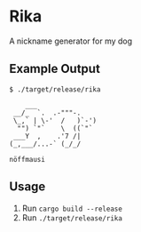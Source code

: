# Rika

A nickname generator for my dog

## Example Output

```shell
$ ./target/release/rika

    ___
 __/_  `.  .-"""-.
 \_,` | \-'  /   )`-')
  "") `"`    \  ((`"`
 ___Y  ,    .'7 /|
(_,___/...-` (_/_/

nöffmausi
```

## Usage

1. Run `cargo build --release`
1. Run `./target/release/rika`
